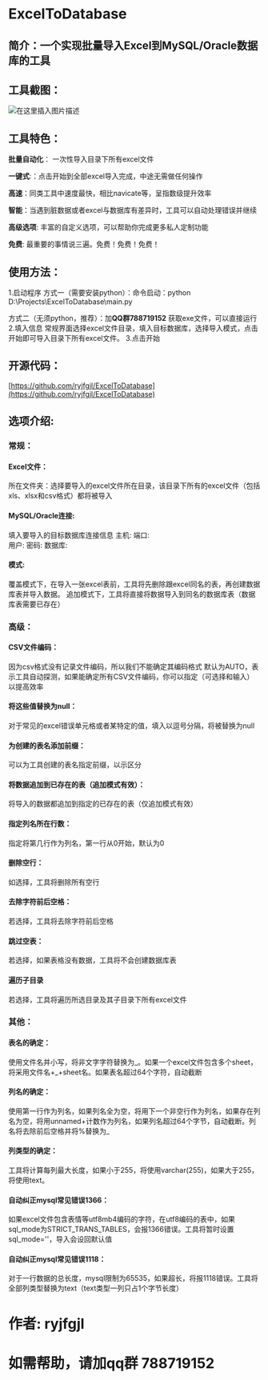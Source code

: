 
# ExcelToDatabase
## 简介：一个实现批量导入Excel到MySQL/Oracle数据库的工具
## 工具截图：
![在这里插入图片描述](https://img-blog.csdnimg.cn/cfa211c9a29c469380d2640028f905da.png?x-oss-process=image/watermark,type_d3F5LXplbmhlaQ,shadow_50,text_Q1NETiBA5aaC5oSP5py65Y-N5YWJ6ZWc6KO4,size_17,color_FFFFFF,t_70,g_se,x_16#pic_center)
## 工具特色：
**批量自动化**： 一次性导入目录下所有excel文件

**一键式**:：点击开始到全部excel导入完成，中途无需做任何操作

**高速**：同类工具中速度最快，相比navicate等，呈指数级提升效率

**智能**：当遇到脏数据或者excel与数据库有差异时，工具可以自动处理错误并继续

**高级选项**: 丰富的自定义选项，可以帮助你完成更多私人定制功能

**免费**: 最重要的事情说三遍。免费！免费！免费！


## 使用方法：
1.启动程序
方式一（需要安装python）：命令启动：python D:\Projects\ExcelToDatabase\main.py

方式二（无须python，推荐）：加**QQ群788719152** 
获取exe文件，可以直接运行
2.填入信息
常规界面选择excel文件目录，填入目标数据库，选择导入模式，点击开始即可导入目录下所有excel文件。
3.点击开始
## 开源代码：
[https://github.com/ryjfgjl/ExcelToDatabase](https://github.com/ryjfgjl/ExcelToDatabase)
## 选项介绍:
### 常规：
#### Excel文件：
所在文件夹：选择要导入的excel文件所在目录，该目录下所有的excel文件（包括xls、xlsx和csv格式）都将被导入

#### MySQL/Oracle连接: 
填入要导入的目标数据库连接信息
   主机: 
   端口:  
   用户: 
   密码: 
   数据库:
#### 模式:
覆盖模式下，在导入一张excel表前，工具将先删除跟excel同名的表，再创建数据库表并导入数据。
追加模式下，工具将直接将数据导入到同名的数据库表（数据库表需要已存在）

### 高级：
#### CSV文件编码：
因为csv格式没有记录文件编码，所以我们不能确定其编码格式
默认为AUTO，表示工具自动探测，如果能确定所有CSV文件编码，你可以指定（可选择和输入）以提高效率
   
#### 将这些值替换为null：
对于常见的excel错误单元格或者某特定的值，填入以逗号分隔，将被替换为null
#### 为创建的表名添加前缀：
可以为工具创建的表名指定前缀，以示区分
#### 将数据追加到已存在的表（追加模式有效）：
将导入的数据都追加到指定的已存在的表（仅追加模式有效）

#### 指定列名所在行数：
指定将第几行作为列名，第一行从0开始，默认为0
#### 删除空行：
如选择，工具将删除所有空行
#### 去除字符前后空格：
若选择，工具将去除字符前后空格
#### 跳过空表：
若选择，如果表格没有数据，工具将不会创建数据库表
 #### 遍历子目录
  若选择，工具将遍历所选目录及其子目录下所有excel文件
 
### 其他：
  #### 表名的确定：
  使用文件名并小写，将非文字字符替换为_。如果一个excel文件包含多个sheet，将采用文件名+_+sheet名。如果表名超过64个字符，自动截断
  #### 列名的确定：
  使用第一行作为列名，如果列名全为空，将用下一个非空行作为列名，如果存在列名为空，将用unnamed+计数作为列名，如果列名超过64个字节，自动截断。列名将去除前后空格并将%替换为_
  #### 列类型的确定：
  工具将计算每列最大长度，如果小于255，将使用varchar(255)，如果大于255，将使用text。
  #### 自动纠正mysql常见错误1366：
  如果excel文件包含表情等utf8mb4编码的字符，在utf8编码的表中，如果sql_mode为STRICT_TRANS_TABLES，会报1366错误。工具将暂时设置sql_mode=''，导入会设回默认值
  #### 自动纠正mysql常见错误1118：
  对于一行数据的总长度，mysql限制为65535，如果超长，将报1118错误。工具将全部列类型替换为text（text类型一列只占1个字节长度）
  
# 作者: ryjfgjl
# 如需帮助，请加qq群 788719152

